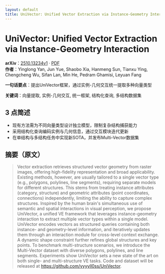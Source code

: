 ```yaml
---
layout: default
title: UniVector: Unified Vector Extraction via Instance-Geometry Interaction
---
```


# UniVector: Unified Vector Extraction via Instance-Geometry Interaction
**arXiv**：[2510.13234v1](https://arxiv.org/abs/2510.13234) · [PDF](https://arxiv.org/pdf/2510.13234.pdf)  
**作者**：Yinglong Yan, Jun Yue, Shaobo Xia, Hanmeng Sun, Tianxu Ying, Chengcheng Wu, Sifan Lan, Min He, Pedram Ghamisi, Leyuan Fang  

**一句话要点**：提出UniVector框架，通过实例-几何交互统一提取多种向量类型

**关键词**：向量提取, 实例-几何交互, 统一框架, 结构化查询, 多结构数据集

## 3 点简述
- 现有方法需为不同向量类型设计独立模型，限制复杂结构捕获能力
- 采用结构化查询编码实例与几何信息，通过交互模块迭代更新
- 在单结构与多结构任务中实现新SOTA，并发布Multi-Vector数据集

## 摘要（原文）

> Vector extraction retrieves structured vector geometry from raster images,
> offering high-fidelity representation and broad applicability. Existing
> methods, however, are usually tailored to a single vector type (e.g., polygons,
> polylines, line segments), requiring separate models for different structures.
> This stems from treating instance attributes (category, structure) and
> geometric attributes (point coordinates, connections) independently, limiting
> the ability to capture complex structures. Inspired by the human brain's
> simultaneous use of semantic and spatial interactions in visual perception, we
> propose UniVector, a unified VE framework that leverages instance-geometry
> interaction to extract multiple vector types within a single model. UniVector
> encodes vectors as structured queries containing both instance- and
> geometry-level information, and iteratively updates them through an interaction
> module for cross-level context exchange. A dynamic shape constraint further
> refines global structures and key points. To benchmark multi-structure
> scenarios, we introduce the Multi-Vector dataset with diverse polygons,
> polylines, and line segments. Experiments show UniVector sets a new state of
> the art on both single- and multi-structure VE tasks. Code and dataset will be
> released at https://github.com/yyyyll0ss/UniVector.

